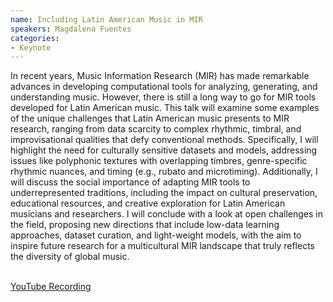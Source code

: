 ```yaml
---
name: Including Latin American Music in MIR
speakers: Magdalena Fuentes
categories:
- Keynote
---
```



In recent years, Music Information Research (MIR) has made remarkable advances
in developing computational tools for analyzing, generating, and understanding
music. However, there is still a long way to go for MIR tools developed for
Latin American music. This talk will examine some examples of the unique
challenges that Latin American music presents to MIR research, ranging from data
scarcity to complex rhythmic, timbral, and improvisational qualities that defy
conventional methods. Specifically, I will highlight the need for culturally
sensitive datasets and models, addressing issues like polyphonic textures with
overlapping timbres, genre-specific rhythmic nuances, and timing (e.g., rubato
and microtiming). Additionally, I will discuss the social importance of adapting
MIR tools to underrepresented traditions, including the impact on cultural
preservation, educational resources, and creative exploration for Latin American
musicians and researchers. I will conclude with a look at open challenges in the
field, proposing new directions that include low-data learning approaches,
dataset curation, and light-weight models, with the aim to inspire future
research for a multicultural MIR landscape that truly reflects the diversity of
global music.

<br>
<div class="row justify-content-center">
  <a class="application-btn" href="https://www.youtube.com/watch?v=UVEo-y9Z2Do">YouTube Recording</a>
</div>
